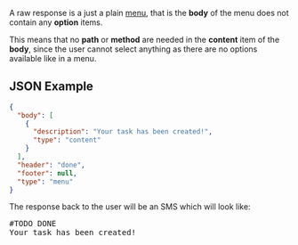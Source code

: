 A raw response is a just a plain [menu](/building/menu/), that is the **body** of the menu does not contain any **option** items.

This means that no **path** or **method** are needed in the **content** item of the **body**, since the user cannot select anything as there are no options available like in a menu.

## JSON Example

```json
{
  "body": [
    {
      "description": "Your task has been created!",
      "type": "content"
    }
  ],
  "header": "done",
  "footer": null,
  "type": "menu"
}
```

The response back to the user will be an SMS which will look like:

<pre>
#TODO DONE
Your task has been created!
</pre>
